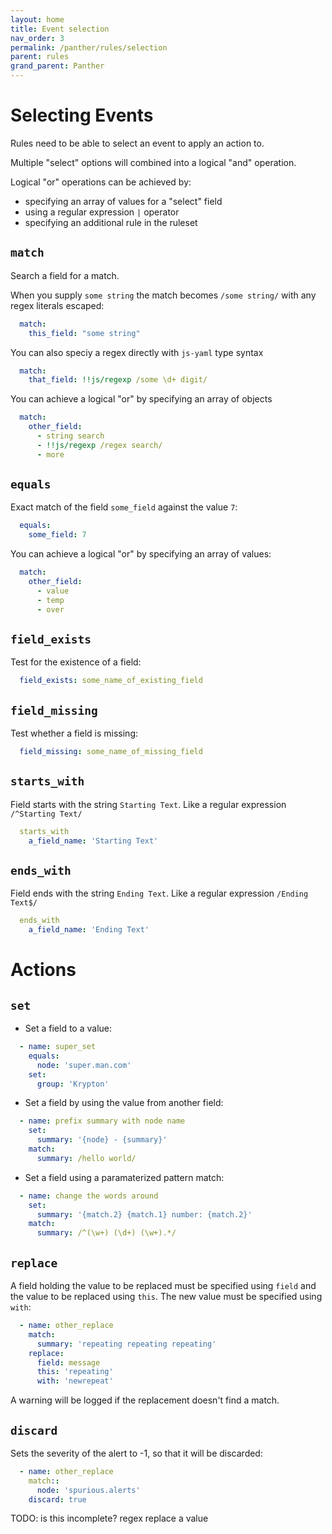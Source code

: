```yaml
---
layout: home
title: Event selection
nav_order: 3
permalink: /panther/rules/selection
parent: rules
grand_parent: Panther
---
```



# Selecting Events

 Rules need to be able to select an event to apply an action to.

 Multiple "select" options will combined into a logical "and" operation.

 Logical "or" operations can be achieved by:
   - specifying an array of values for a "select" field
   - using a regular expression `|` operator
   - specifying an additional rule in the ruleset


##  `match`

  Search a field for a match.

  When you supply `some string` the match becomes `/some string/` with any regex
  literals escaped:

  ```yaml
    match:
      this_field: "some string"
  ```

  You can also speciy a regex directly with `js-yaml` type syntax

  ```yaml
    match:
      that_field: !!js/regexp /some \d+ digit/
  ```

  You can achieve a logical "or" by specifying an array of objects

  ```yaml
    match:
      other_field:
        - string search
        - !!js/regexp /regex search/
        - more
  ```


## `equals`

  Exact match of the field `some_field` against the value `7`:

  ```yaml
    equals:
      some_field: 7
  ```

  You can achieve a logical "or" by specifying an array of values:

  ```yaml
    match:
      other_field:
        - value
        - temp
        - over
  ```


## `field_exists`

  Test for the existence of a field:

  ```yaml
    field_exists: some_name_of_existing_field
  ```


## `field_missing`

  Test whether a field is missing:

  ```yaml
    field_missing: some_name_of_missing_field
  ```


## `starts_with`

  Field starts with the string `Starting Text`. Like a regular expression `/^Starting Text/`

  ```yaml
    starts_with
      a_field_name: 'Starting Text'
  ```


## `ends_with`

  Field ends with the string `Ending Text`. Like a regular expression `/Ending Text$/`

  ```yaml
    ends_with
      a_field_name: 'Ending Text'
  ```



# Actions

## `set`

  * Set a field to a value:

  ```yaml
    - name: super_set
      equals:
        node: 'super.man.com'
      set:
        group: 'Krypton'
  ```

  * Set a field by using the value from another field:


  ```yaml
    - name: prefix summary with node name
      set:
        summary: '{node} - {summary}'
      match:
        summary: /hello world/
  ```

  * Set a field using a paramaterized pattern match:

  ```yaml
    - name: change the words around
      set:
        summary: '{match.2} {match.1} number: {match.2}'
      match:
        summary: /^(\w+) (\d+) (\w+).*/
  ```



## `replace`

  A field holding the value to be replaced must be specified using
  `field` and the value to be replaced using `this`. The new value
  must be specified using `with`:

  ```yaml
    - name: other_replace
      match:
        summary: 'repeating repeating repeating'
      replace:
        field: message
        this: 'repeating'
        with: 'newrepeat'
  ```

  A warning will be logged if the replacement doesn't find a match.

## `discard`

Sets the severity of the alert to -1, so that it will be discarded:

  ```yaml
    - name: other_replace
      match::
        node: 'spurious.alerts'
      discard: true
  ```

TODO: is this incomplete?
regex replace a value
